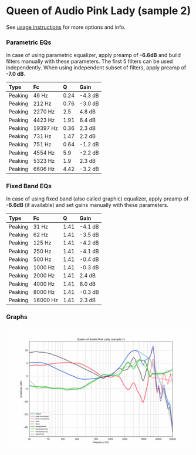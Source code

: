 # Queen of Audio Pink Lady (sample 2)
See [usage instructions](https://github.com/jaakkopasanen/AutoEq#usage) for more options and info.

### Parametric EQs
In case of using parametric equalizer, apply preamp of **-6.6dB** and build filters manually
with these parameters. The first 5 filters can be used independently.
When using independent subset of filters, apply preamp of **-7.0 dB**.

| Type    | Fc       |    Q | Gain    |
|:--------|:---------|:-----|:--------|
| Peaking | 46 Hz    | 0.24 | -4.3 dB |
| Peaking | 212 Hz   | 0.76 | -3.0 dB |
| Peaking | 2270 Hz  | 2.5  | 4.8 dB  |
| Peaking | 4423 Hz  | 1.91 | 6.4 dB  |
| Peaking | 19397 Hz | 0.36 | 2.3 dB  |
| Peaking | 731 Hz   | 1.47 | 2.2 dB  |
| Peaking | 751 Hz   | 0.64 | -1.2 dB |
| Peaking | 4554 Hz  | 5.9  | -2.2 dB |
| Peaking | 5323 Hz  | 1.9  | 2.3 dB  |
| Peaking | 6606 Hz  | 4.42 | -3.2 dB |

### Fixed Band EQs
In case of using fixed band (also called graphic) equalizer, apply preamp of **-6.6dB**
(if available) and set gains manually with these parameters.

| Type    | Fc       |    Q | Gain    |
|:--------|:---------|:-----|:--------|
| Peaking | 31 Hz    | 1.41 | -4.1 dB |
| Peaking | 62 Hz    | 1.41 | -3.5 dB |
| Peaking | 125 Hz   | 1.41 | -4.2 dB |
| Peaking | 250 Hz   | 1.41 | -4.1 dB |
| Peaking | 500 Hz   | 1.41 | -0.4 dB |
| Peaking | 1000 Hz  | 1.41 | -0.3 dB |
| Peaking | 2000 Hz  | 1.41 | 2.4 dB  |
| Peaking | 4000 Hz  | 1.41 | 6.0 dB  |
| Peaking | 8000 Hz  | 1.41 | -0.3 dB |
| Peaking | 16000 Hz | 1.41 | 2.3 dB  |

### Graphs
![](./Queen%20of%20Audio%20Pink%20Lady%20(sample%202).png)